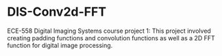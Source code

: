# DIS-Conv2d-FFT
ECE-558 Digital Imaging Systems course project 1: This project involved creating padding functions and convolution functions as well as a 2D FFT function for digital image processing. 
